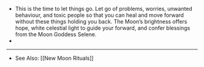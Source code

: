 - This is the time to let things go. Let go of problems, worries, unwanted
   behaviour, and toxic people so that you can heal and move forward 
  without these things holding you back. The Moon’s brightness offers 
  hope, white celestial light to guide your forward, and confer blessings 
  from the Moon Goddess Selene.
-
- ---
- See Also: [[New Moon Rituals]]